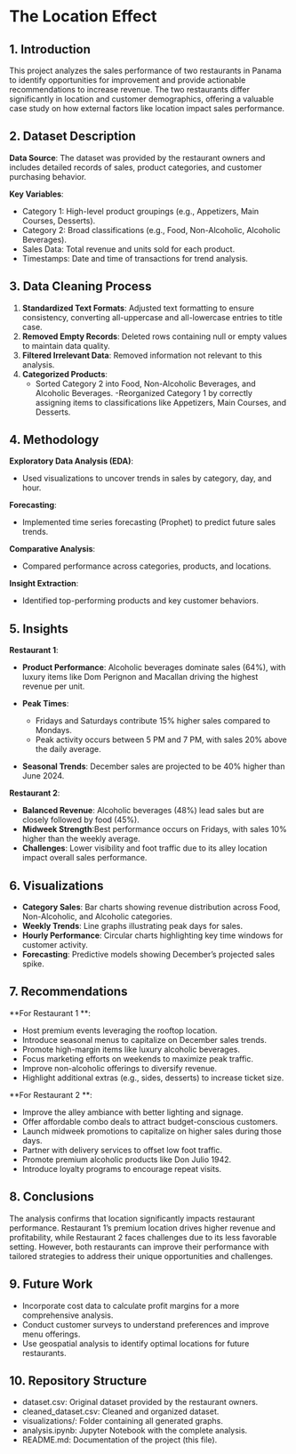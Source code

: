 # The Location Effect

## 1. Introduction
This project analyzes the sales performance of two restaurants in Panama to identify opportunities for improvement and provide actionable recommendations to increase revenue. The two restaurants differ significantly in location and customer demographics, offering a valuable case study on how external factors like location impact sales performance.

## 2. Dataset Description

**Data Source**: The dataset was provided by the restaurant owners and includes detailed records of sales, product categories, and customer purchasing behavior.

**Key Variables**:
- Category 1: High-level product groupings (e.g., Appetizers, Main Courses, Desserts).
- Category 2: Broad classifications (e.g., Food, Non-Alcoholic, Alcoholic Beverages).
- Sales Data: Total revenue and units sold for each product.
- Timestamps: Date and time of transactions for trend analysis.

## 3. Data Cleaning Process

1. **Standardized Text Formats**: Adjusted text formatting to ensure consistency, converting all-uppercase and all-lowercase entries to title case.
2. **Removed Empty Records**: Deleted rows containing null or empty values to maintain data quality.
3. **Filtered Irrelevant Data**: Removed information not relevant to this analysis.
4. **Categorized Products**:
   - Sorted Category 2 into Food, Non-Alcoholic Beverages, and Alcoholic Beverages.
   -Reorganized Category 1 by correctly assigning items to classifications like Appetizers, Main Courses, and Desserts.

## 4. Methodology

**Exploratory Data Analysis (EDA)**:
- Used visualizations to uncover trends in sales by category, day, and hour.

**Forecasting**:
- Implemented time series forecasting (Prophet) to predict future sales trends.

**Comparative Analysis**:
- Compared performance across categories, products, and locations.

**Insight Extraction**:
- Identified top-performing products and key customer behaviors.

## 5. Insights

**Restaurant 1**:

- **Product Performance**: Alcoholic beverages dominate sales (64%), with luxury items like Dom Perignon and Macallan driving the highest revenue per unit.

- **Peak Times**:
  - Fridays and Saturdays contribute 15% higher sales compared to Mondays.
  - Peak activity occurs between 5 PM and 7 PM, with sales 20% above the daily average.

- **Seasonal Trends**: December sales are projected to be 40% higher than June 2024.

**Restaurant 2**:

- **Balanced Revenue**: Alcoholic beverages (48%) lead sales but are closely followed by food (45%).
- **Midweek Strength**:Best performance occurs on Fridays, with sales 10% higher than the weekly average.
- **Challenges**: Lower visibility and foot traffic due to its alley location impact overall sales performance.

## 6. Visualizations

- **Category Sales**: Bar charts showing revenue distribution across Food, Non-Alcoholic, and Alcoholic categories.
- **Weekly Trends**: Line graphs illustrating peak days for sales.
- **Hourly Performance**: Circular charts highlighting key time windows for customer activity.
- **Forecasting**: Predictive models showing December’s projected sales spike.

## 7. Recommendations

 **For Restaurant 1 **:

- Host premium events leveraging the rooftop location.
- Introduce seasonal menus to capitalize on December sales trends.
- Promote high-margin items like luxury alcoholic beverages.
- Focus marketing efforts on weekends to maximize peak traffic.
- Improve non-alcoholic offerings to diversify revenue.
- Highlight additional extras (e.g., sides, desserts) to increase ticket size.

 **For Restaurant 2 **:

- Improve the alley ambiance with better lighting and signage.
- Offer affordable combo deals to attract budget-conscious customers.
- Launch midweek promotions to capitalize on higher sales during those days.
- Partner with delivery services to offset low foot traffic.
- Promote premium alcoholic products like Don Julio 1942.
- Introduce loyalty programs to encourage repeat visits.

## 8. Conclusions

The analysis confirms that location significantly impacts restaurant performance. Restaurant 1’s premium location drives higher revenue and profitability, while Restaurant 2 faces challenges due to its less favorable setting. However, both restaurants can improve their performance with tailored strategies to address their unique opportunities and challenges.

## 9. Future Work

- Incorporate cost data to calculate profit margins for a more comprehensive analysis.
- Conduct customer surveys to understand preferences and improve menu offerings.
- Use geospatial analysis to identify optimal locations for future restaurants.

## 10. Repository Structure

- dataset.csv: Original dataset provided by the restaurant owners.
- cleaned_dataset.csv: Cleaned and organized dataset.
- visualizations/: Folder containing all generated graphs.
- analysis.ipynb: Jupyter Notebook with the complete analysis.
- README.md: Documentation of the project (this file).
